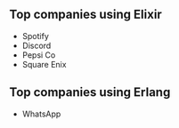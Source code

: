 ## Top companies using Elixir

- Spotify
- Discord
- Pepsi Co
- Square Enix

## Top companies using Erlang

- WhatsApp

